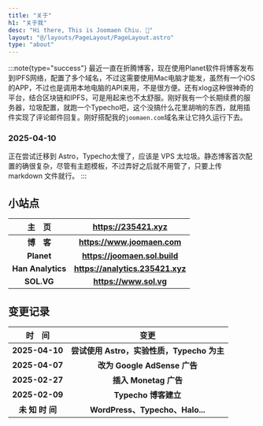 ```yaml
---
title: "关于"
h1: "关于我"
desc: "Hi there, This is Joomaen Chiu. 👋"
layout: "@/layouts/PageLayout/PageLayout.astro"
type: "about"
---
```


:::note{type="success"}
最近一直在折腾博客，现在使用Planet软件将博客发布到IPFS网络，配置了多个域名，不过这需要使用Mac电脑才能发，虽然有一个iOS的APP，不过也是调用本地电脑的API来用，不是很方便。还有xlog这种很神奇的平台，结合区块链和IPFS，可是用起来也不太舒服。刚好我有一个长期续费的服务器，垃圾配置，就跑一个Typecho吧，这个没搞什么花里胡哨的东西，就用插件实现了评论邮件回复。刚好搭配我的`joomaen.com`域名来让它持久运行下去。

### 2025-04-10

正在尝试迁移到 Astro，Typecho太慢了，应该是 VPS 太垃圾。静态博客首次配置的确很复杂，尽管有主题模板，不过弄好之后就不用管了，只要上传 markdown 文件就行。
:::


## 小站点

|     主&emsp;页      |       <https://235421.xyz>        |
| :-----------------: | :-------------------------------: |
|   **博&emsp;客**    |    **<https://www.joomaen.com>**    |
|  **Planet**   |    **<https://joomaen.sol.build>**    |
|  **Han Analytics**  | **<https://analytics.235421.xyz>** |
| **SOL.VG** |    **<https://www.sol.vg>**     |

## 变更记录

|     时&emsp;间      |       变更       |
| :-----------------: | :-------------------------------: |
|   **2025-04-10**    |    **尝试使用 Astro，实验性质，Typecho 为主**  |
|   **2025-04-07**    |    **改为 Google AdSense 广告**    |
|  **2025-02-27**   |    **插入 Monetag 广告**    |
|  **2025-02-09**  | **Typecho 博客建立** |
| **未 知 时 间** |    **WordPress、Typecho、Halo...**     |

<style>.enfj-dom{margin:1rem 0;position:relative;box-sizing:border-box;padding:1rem 2rem;display:flex;justify-content:space-between;width:100%;height:16rem;background:#fff;border:1px solid #e3e8f7;border-radius:12px;box-shadow:0 8px 16px -4px #2c2d300c;overflow:hidden;background:url("/assets/images/enfj.webp") no-repeat;background-size:8.8rem auto;background-position:right 2rem;transition:all .36s}.enfj-dom:hover{background-position:right 1.6rem}.enfj-dom>.text{display:flex;flex-direction:column;width:100%}.enfj-dom>.text>em,.enfj-dom>.text>span{padding:0;margin:0;font-size:2rem;cursor:default;line-height:2.6rem;font-style:normal}.enfj-dom>.text>span{font-weight:bold;color:#33a474}.enfj-dom>.text>a.more-enfj{margin-top:auto;color:#999 !important;font-size:.88rem !important;text-decoration:none !important}

ul {
  list-style: none;
  padding-left: 1rem;
  margin: 1.5rem 0;
  border-left: 3px solid #33a474;
  background-color: #f7f7f7;
  border-radius: 6px;
}

ul li {
  padding: 0.5rem 0;
  font-size: 1rem;
  color: #333;
}

ul li strong {
  display: inline-block;
  width: 9rem;
  color: #666;
}

</style>
